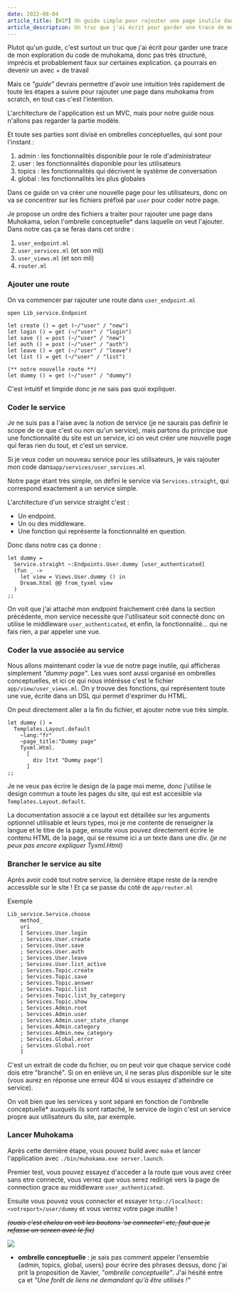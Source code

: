 ```yaml
---
date: 2022-08-04
article_title: [WIP] Un guide simple pour rajouter une page inutile dans muhokama.
article_description: Un truc que j'ai écrit pour garder une trace de mon exploration du code de muhokama, et pour en aider d'autres dans la leur.
---
```


Plutot qu'un guide, c'est surtout un truc que j'ai écrit pour garder une trace de mon exploration du code de muhokama, donc pas très structuré, imprécis et probablement faux sur certaines explication. ça pourrais en devenir un avec + de travail

Mais ce *"guide"* devrais permettre d'avoir une intuition très rapidement de toute les étapes a suivre pour rajouter une page dans muhokama from scratch, en tout cas c'est l'intention.

L'architecture de l'application est un MVC, mais pour notre guide nous n'allons pas regarder la partie modèle.

Et toute ses parties sont divisé en ombrelles conceptuelles, qui sont pour l'instant : 
1. admin : les fonctionnalités disponible pour le role d'administrateur
2. user : les fonctionnalités disponible pour les utilisateurs
3. topics : les fonctionnalités qui décrivent le système de conversation
4. global : les fonctionnalités les plus globales 

Dans ce guide on va créer une nouvelle page pour les utilisateurs, donc on va se concentrer sur les fichiers préfixé par `user` pour coder notre page.

Je propose un ordre des fichiers a traiter pour rajouter une page dans Muhokama, selon l'ombrelle conceptuelle* dans laquelle on veut l'ajouter. Dans notre cas ça se feras dans cet ordre :
1. `user_endpoint.ml`
2. `user_services.ml` (et son mli)
3. `user_views.ml` (et son mli)
4. `router.ml`
    
### Ajouter une route
    
On va commencer par rajouter une route dans `user_endpoint.ml`

```
open Lib_service.Endpoint

let create () = get (~/"user" / "new")
let login () = get (~/"user" / "login")
let save () = post (~/"user" / "new")
let auth () = post (~/"user" / "auth")
let leave () = get (~/"user" / "leave")
let list () = get (~/"user" / "list")

(** notre nouvelle route **)
let dummy () = get (~/"user" / "dummy")
```

C'est intuitif et limpide donc je ne sais pas quoi expliquer.

### Coder le service

Je ne suis pas a l'aise avec la notion de service (je ne saurais pas definir le scope de ce que c'est ou non qu'un service), mais partons du principe que une fonctionnalité du site est un service, ici on veut créer une nouvelle page qui feras rien du tout, et c'est un service.

Si je veux coder un nouveau service pour les utilisateurs, je vais rajouter mon code dans`app/services/user_services.ml`

Notre page étant très simple, on défini le service via `Services.straight`, qui correspond exactement a un service simple.

L'architecture d'un service straight c'est :
* Un endpoint.
* Un ou des middleware.
* Une fonction qui représente la fonctionnalité en question.

Donc dans notre cas ça donne :

```
let dummy =
  Service.straight ~:Endpoints.User.dummy [user_authenticated]
  (fun _ ->
    let view = Views.User.dummy () in
    Dream.html @@ from_tyxml view
  )
;;
```

On voit que j'ai attaché mon endpoint fraichement créé dans la section précédente, mon service necessite que l'utilisateur soit connecté donc on utilise le middleware `user_authenticated`, et enfin, la fonctionnalité... qui ne fais rien, a par appeler une vue.

### Coder la vue associée au service

Nous allons maintenant coder la vue de notre page inutile, qui afficheras simplement *"dummy page"*. Les vues sont aussi organisé en ombrelles conceptuelles, et ici ce qui nous intérésse c'est le fichier `app/view/user_views.ml`. On y trouve des fonctions, qui représentent toute une vue, écrite dans un DSL qui permet d'exprimer du HTML.

On peut directement aller a la fin du fichier, et ajouter notre vue très simple.

```
let dummy () =
  Templates.Layout.default
    ~lang:"fr"
    ~page_title:"Dummy page"
    Tyxml.Html.
      [
        div [txt "Dummy page"]
      ]
;;
```

Je ne veux pas écrire le design de la page moi meme, donc j'utilise le design commun a toute les pages du site, qui est est accesible via `Templates.Layout.default`. 

La documentation associé a ce layout est détaillée sur les arguments optionnel utilisable et leurs types, moi je me contente de renseigner la langue et le titre de la page, ensuite vous pouvez directement écrire le contenu HTML de la page, qui se résume ici a un texte dans une div. *(je ne peux pas encore expliquer Tyxml.Html)*

### Brancher le service au site

Après avoir codé tout notre service, la dernière étape reste de la rendre accessible sur le site ! Et ça se passe du coté de `app/router.ml`

Exemple

```
Lib_service.Service.choose
    method_
    uri
    [ Services.User.login
    ; Services.User.create
    ; Services.User.save
    ; Services.User.auth
    ; Services.User.leave
    ; Services.User.list_active
    ; Services.Topic.create
    ; Services.Topic.save
    ; Services.Topic.answer
    ; Services.Topic.list
    ; Services.Topic.list_by_category
    ; Services.Topic.show
    ; Services.Admin.root
    ; Services.Admin.user
    ; Services.Admin.user_state_change
    ; Services.Admin.category
    ; Services.Admin.new_category
    ; Services.Global.error
    ; Services.Global.root
    ]
```

C'est un extrait de code du fichier, ou on peut voir que chaque service codé dois etre "branché". Si on en enlève un, il ne seras plus disponible sur le site (vous aurez en réponse une erreur 404 si vous essayez d'atteindre ce service).

On voit bien que les services y sont séparé en fonction de l'ombrelle conceptuelle* auxquels ils sont rattaché, le service de login c'est un service propre aux utilisateurs du site, par exemple.

### Lancer Muhokama

Après cette dernière étape, vous pouvez build avec `make` et lancer l'application avec `./bin/muhokama.exe server.launch`.

Premier test, vous pouvez essayez d'acceder a la route que vous avez créer sans etre connecté, vous verrez que vous serez redirigé vers la page de connection grace au middleware `user_authenticated`.

Ensuite vous pouvez vous connecter et essayer `http://localhost:<votreport>/user/dummy` et vous verrez votre page inutile !

*~~(ouais c'est chelou on voit les boutons 'se connecter' etc, faut que je refasse un screen avec le fix)~~*

![](https://i.imgur.com/t8Yptba.png)


* **ombrelle conceptuelle** : je sais pas comment appeler l'ensemble {admin, topics, global, users} pour écrire des phrases dessus, donc j'ai prit la proposition de Xavier, *"ombrelle conceptuelle"*. J'ai hésité entre ça et *"Une forêt de liens ne demandant qu'à être utilisés !"*